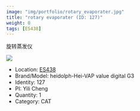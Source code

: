 ```yaml
---
image: "img/portfolio/rotary_evaporater.jpg"
title: "rotary evaporater (ID: 127)"
weight: 0
tags: [ES438]
---
```


旋转蒸发仪

<!--more-->

![](../../img/portfolio/rotary_evaporater.jpg)

- Location: [ES438](../../tags/ES438)
- Brand/Model: heidolph-Hei-VAP value digital G3
- Identity: 127
- PI: Yili Cheng
- Quantity: 1
- Category: CAT






